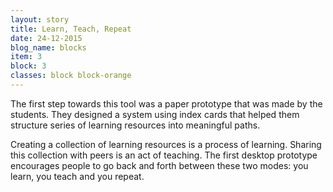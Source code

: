 ```yaml
---
layout: story
title: Learn, Teach, Repeat
date: 24-12-2015
blog_name: blocks
item: 3
block: 3
classes: block block-orange
---
```

The first step towards this tool was a paper prototype that was made by the students. They designed a system using index cards that helped them structure series of learning resources into meaningful paths. 

Creating a collection of learning resources is a process of learning. Sharing this collection with peers is an act of teaching. The first desktop prototype encourages people to go back and forth between these two modes: you learn, you teach and you repeat.